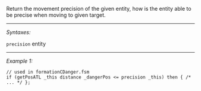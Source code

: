 Return the movement precision of the given entity, how is the entity able to be precise when moving to given target.


---
*Syntaxes:*

`precision` entity

---
*Example 1:*

```sqf
// used in formationCDanger.fsm
if (getPosATL _this distance _dangerPos <= precision _this) then { /* ... */ };
```